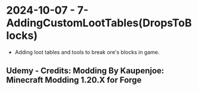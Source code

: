 # 2024-10-07 - 7-AddingCustomLootTables(DropsToBlocks)
* Adding loot tables and tools to break ore's blocks in game.
## Udemy - Credits: Modding By Kaupenjoe: Minecraft Modding 1.20.X for Forge
